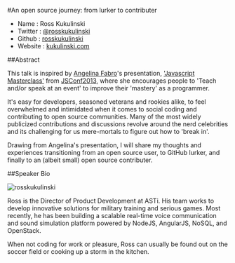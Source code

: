 #An open source journey: from lurker to contributer

* Name      : Ross Kukulinski
* Twitter   : [@rosskukulinski][]
* Github    : [rosskukulinski][]
* Website   : [kukulinski.com](http://kukulinski.com)

##Abstract

This talk is inspired by [Angelina Fabro](https://twitter.com/angelinamagnum)'s  presentation, ['Javascript Masterclass'](http://afabbro.github.io/jsconf2013/) from [JSConf2013](http://2013.jsconf.us/), where she encourages people to 'Teach and/or speak at an event' to improve their 'mastery' as a programmer.

It's easy for developers, seasoned veterans and rookies alike, to feel overwhelmed and intimidated when it comes to social coding and contributing to open source communities.  Many of the most widely publicized contributions and discussions revolve around the nerd celebrities and its challenging for us mere-mortals to figure out how to 'break in'.

Drawing from Angelina's presentation, I will share my thoughts and experiences transitioning from an open source user, to GitHub lurker, and finally to an (albeit small) open source contributer.

##Speaker Bio

![rosskukulinski](https://raw.github.com/rosskukulinski/2013.cascadiajs.com/master/images/rosskukulinski.png)

Ross is the Director of Product Development at ASTi.  His team works to develop innovative solutions for military training and serious games.  Most recently, he has been building a scalable real-time voice communication and sound simulation platform powered by NodeJS, AngularJS, NoSQL, and OpenStack.

When not coding for work or pleasure, Ross can usually be found out on the soccer field or cooking up a storm in the kitchen.


[@rosskukulinski]:http://twitter.com/rosskukulinski
[rosskukulinski]:http://github.com/rosskukulinski
[hearvoisus.com]:https://hearvoisus.com
